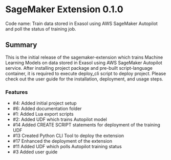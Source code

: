 # SageMaker Extension 0.1.0

Code name: Train data stored in Exasol using AWS SageMaker Autopilot and 
poll the status of training job.

## Summary
This is the initial release of the sagemaker-extension which trains Machine 
Learning Models on data stored in Exasol using AWS SageMaker Autopilot service.
After installing project package and pre-built script-language container, 
it is required to execute deploy_cli script to deploy project. Please check out 
the user guide for the installation, deployment, and usage steps.

### Features

  - #4: Added initial project setup
  - #6: Added documentation folder 
  - #1: Added Lua export scripts
  - #2: Added UDF which trains Autopilot model
  - #14 Added CREATE SCRIPT statements for deployment of the training UDF
  - #13 Created Python CLI Tool to deploy the extension
  - #17 Enhanced the deployment of the extension
  - #11 Added UDF which polls Autopilot training status
  - #3 Added user guide


  
    